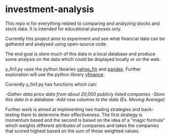 # investment-analysis
This repo is for everything related to comparing and analyzing stocks and stock data.  It is intended for educational purposes only.

Currently this project aims to experiment and see what financial data can be gathered and analysed using open-source code.

The end goal is store much of this data in a local database and produce some analysis on the data which could be displayed locally or on the web.

y_fin1.py uses the python libraries <a href="http://theautomatic.net/yahoo_fin-documentation/"> yahoo_fin</a> and <a href="https://pandas.pydata.org/"> pandas</a>.  Further exploration will use the python library <a href="https://pypi.org/project/yfinance/"> yfinance</a>.

Currently y_fin1.py has functions which can:
  
<i>-Gather data price data from about 20,000 publicly listed companies
-Store this data in a database
-Add new columns to the data (Ex. Moving Average)</i>

Further work is aimed at implimenting two trading strategies and back-testing them to determine their effectiveness.  The first strategy is momentum based and the second is based on the idea of a "magic formula" which weights different attributes of companies and takes the companies that scored highest based on the sum of those weighted values.
